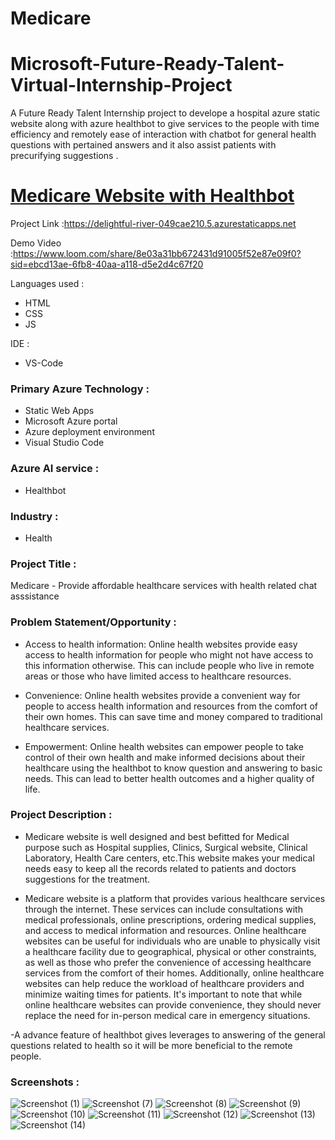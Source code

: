 # Medicare
# Microsoft-Future-Ready-Talent-Virtual-Internship-Project

A Future Ready Talent Internship project to develope a hospital azure static website along with azure healthbot to give services to the people with time efficiency and remotely ease of interaction with chatbot for general  health questions with pertained answers and it also assist patients with precurifying suggestions . 

# [ Medicare Website with Healthbot](https://delightful-river-049cae210.5.azurestaticapps.net)

Project Link :https://delightful-river-049cae210.5.azurestaticapps.net

Demo Video :https://www.loom.com/share/8e03a31bb672431d91005f52e87e09f0?sid=ebcd13ae-6fb8-40aa-a118-d5e2d4c67f20

Languages used :
- HTML
- CSS
- JS

IDE : 
- VS-Code

### Primary Azure Technology :

- Static Web Apps
- Microsoft Azure portal
- Azure deployment environment
- Visual Studio Code

### Azure AI service :
- Healthbot
### Industry :
- Health

### Project Title :
Medicare - Provide affordable healthcare services with health related chat asssistance 

### Problem Statement/Opportunity :
- Access to health information: Online health websites provide easy access to health information for people who might not have access to this information otherwise. This can include people who live in remote areas or those who have limited access to healthcare resources.

- Convenience: Online health websites provide a convenient way for people to access health information and resources from the comfort of their own homes. This can save time and money compared to traditional healthcare services.

- Empowerment: Online health websites can empower people to take control of their own health and make informed decisions about their healthcare using the healthbot to know question and answering to basic needs. This can lead to better health outcomes and a higher quality of life.

### Project Description :
- Medicare website is well designed and best befitted for Medical purpose such as Hospital supplies, Clinics, Surgical website, Clinical Laboratory, Health Care centers, etc.This website makes your medical needs easy to keep all the records related to patients and doctors suggestions for the treatment.

- Medicare website is a platform that provides various healthcare services through the internet. These services can include consultations with medical professionals, online prescriptions, ordering medical supplies, and access to medical information and resources. Online healthcare websites can be useful for individuals who are unable to physically visit a healthcare facility due to geographical, physical or other constraints, as well as those who prefer the convenience of accessing healthcare services from the comfort of their homes. Additionally, online healthcare websites can help reduce the workload of healthcare providers and minimize waiting times for patients. It's important to note that while online healthcare websites can provide convenience, they should never replace the need for in-person medical care in emergency situations.

-A advance feature of healthbot gives leverages to answering of the general questions related to health so it will be more beneficial to the remote people. 

### Screenshots :

![Screenshot (1)](https://github.com/NA-07/Project-FRT/blob/main/img/Screenshot%20(1).png)
![Screenshot (7)](https://github.com/NA-07/Project-FRT/blob/main/img/Screenshot%20(7).png)
![Screenshot (8)](https://github.com/NA-07/Project-FRT/blob/main/img/Screenshot%20(8).png)
![Screenshot (9)](https://github.com/NA-07/Project-FRT/blob/main/img/Screenshot%20(9).png)
![Screenshot (10)](https://github.com/NA-07/Project-FRT/blob/main/img/Screenshot%20(10).png)
![Screenshot (11)](https://github.com/NA-07/Project-FRT/blob/main/img/Screenshot%20(11).png)
![Screenshot (12)](https://github.com/NA-07/Project-FRT/blob/main/img/Screenshot%20(12).png)
![Screenshot (13)](https://github.com/NA-07/Project-FRT/blob/main/img/Screenshot%20(13).png)
![Screenshot (14)](https://github.com/NA-07/Project-FRT/blob/main/img/Screenshot%20(14).png)


